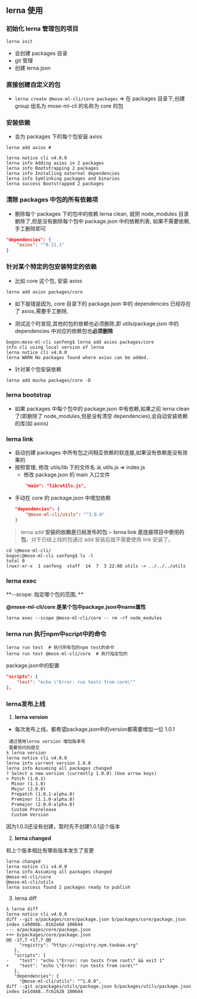 ## lerna 使用

### 初始化 lerna 管理包的项目

```
lerna init
```

- 会创建 packages 目录
- git 管理
- 创建 lerna.json

### 直接创建自定义的包

- `lerna create @mose-ml-cli/core packages` => 在 packages 目录下,创建 group 组名为 mose-ml-cli 的名称为 core 的包

### 安装依赖

- 会为 packages 下的每个包安装 axios

```
lerna add axios #
```

```
lerna notice cli v4.0.0
lerna info Adding axios in 2 packages
lerna info Bootstrapping 2 packages
lerna info Installing external dependencies
lerna info Symlinking packages and binaries
lerna success Bootstrapped 2 packages
```

### 清除 packages 中包的所有依赖项

- 删除每个 packages 下的包中的依赖 lerna clean, 就把 node_modules 目录删除了,但是没有删除每个包中 package.json 中的依赖列表, 如果不需要依赖,手工删除即可

```json
"dependencies": {
    "axios": "^0.21.1"
}
```

### 针对某个特定的包安装特定的依赖

- 比如 core 这个包, 安装 axios

```
lerna add axios packages/core
```

- 如下报错是因为, core 目录下的 package.json 中的 dependencies 已经存在了 axios,需要手工删除,

- 测试这个时发现,其他的包的依赖也必须删除,即 utils/package.json 中的 dependencies 中对应的依赖包也**必须删除**

```
bogon:mose-ml-cli sanfeng$ lerna add axios packages/core
info cli using local version of lerna
lerna notice cli v4.0.0
lerna WARN No packages found where axios can be added.
```

- 针对某个包安装依赖

```
lerna add mocha packages/core -D
```

### lerna bootstrap

- 如果 packages 中每个包中的 package.json 中有依赖,如果之前 lerna clean 了(即删除了 node_modules,但是没有清空 dependencies),会自动安装依赖的库(如 axios)

### lerna link

- 自动创建 packages 中所有包之间相互依赖的软连接,如果没有依赖是没有效果的
- 按照管理, 修改 utils/lib 下的文件名 从 utils.js => index.js
  - 修改 package.json 的 main 入口文件
  ```json
      "main": "lib/utils.js",
  ```
- 手动在 core 的 package.json 中增加依赖
  ```json
  "dependencies": {
      "@mose-ml-cli/utils": "^1.0.0"
  }
  ```

> lerna add **安装的依赖是已经发布的包** > **lerna link 是连接项目中使用的包**，对于已经上线的包通过 add 安装后就不需要使用 link 安装了。

```
cd \@mose-ml-cli/
bogon:@mose-ml-cli sanfeng$ ls -l
total 0
lrwxr-xr-x  1 sanfeng  staff  14  7  3 22:08 utils -> ../../../utils
```



### lerna exec 

**--scope: 指定哪个包的范围, **

**@mose-ml-cli/core 是某个包中package.json中name属性**





```
lerna exec --scope @mose-ml-cli/core -- rm -rf node_modules
```



### lerna run 执行npm中script中的命令

```
lerna run test  # 执行所有包的npm test的命令
lerna run test @mose-ml-cli/core  # 执行指定包的
```

package.json中的配置

```json
"scripts": {
    "test": "echo \"Error: run tests from core\""
},
```



### lerna发布上线

1. **lerna version**

- 每次发布上线，都希望package.json中的version都需要增加一位 1.0.1

```
 通过使用lerna version 增加版本号
 需要将代码提交
λ lerna version
lerna notice cli v4.0.0
lerna info current version 1.0.0
lerna info Assuming all packages changed
? Select a new version (currently 1.0.0) (Use arrow keys)
> Patch (1.0.1)
  Minor (1.1.0)
  Major (2.0.0)
  Prepatch (1.0.1-alpha.0)
  Preminor (1.1.0-alpha.0)
  Premajor (2.0.0-alpha.0)
  Custom Prerelease
  Custom Version
```

因为1.0.0还没有创建，暂时先不创建1.0.1这个版本



2. **lerna changed**

和上个版本相比有哪些版本发生了变更

```
lerna changed
lerna notice cli v4.0.0
lerna info Assuming all packages changed
@mose-ml-cli/core
@mose-ml-cli/utils
lerna success found 2 packages ready to publish
```

3. lerna diff

```
λ lerna diff
lerna notice cli v4.0.0
diff --git a/packages/core/package.json b/packages/core/package.json
index ca9808b..01b2e6d 100644
--- a/packages/core/package.json
+++ b/packages/core/package.json
@@ -17,7 +17,7 @@
     "registry": "https://registry.npm.taobao.org"
   },
   "scripts": {
-    "test": "echo \"Error: run tests from root\" && exit 1"
+    "test": "echo \"Error: run tests from core\""
   },
   "dependencies": {
     "@mose-ml-cli/utils": "^1.0.0",
diff --git a/packages/utils/package.json b/packages/utils/package.json
index 1e1d488..fc61628 100644
```



